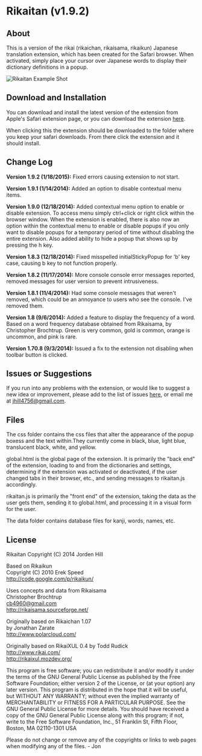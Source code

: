 Rikaitan (v1.9.2)
==========

About
----------

This is a version of the rikai (rikaichan, rikaisama, rikaikun) Japanese translation extension, which has been created for the Safari browser. When activated, simply place your cursor over Japanese words to display their dictionary definitions in a popup.

![Rikaitan Example Shot](https://github.com/jordenhill/Rikaitan/blob/master/Example%20Shot.png)


Download and Installation
----------

You can download and install the latest version of the extension from Apple's Safari extension page, or you can download the extension [here](https://github.com/jordenhill/Rikaitan/releases/download/v1.9.2/rikaitan.safariextz).

When clicking this the extension should be downloaded to the folder where you keep your safari downloads. From there click the extension and it should install.



Change Log
----------
**Version 1.9.2 (1/18/2015):** Fixed errors causing extension to not start.

**Version 1.9.1 (1/14/2014):** Added an option to disable contextual menu items.

**Version 1.9.0 (12/18/2014):** Added contextual menu option to enable or disable extension. To access menu simply ctrl+click or right click within the browser window. When the extension is enabled, there is also now an option within the contextual menu to enable or disable popups if you only want to disable popups for a temporary period of time without disabling the entire extension. Also added ability to hide a popup that shows up by pressing the h key. 

**Version 1.8.3 (12/18/2014):** Fixed misspelled initialStickyPopup for 'b' key case, causing b key to not function properly.


**Version 1.8.2 (11/17/2014):** More console console error messages reported, removed messages for user version to prevent intrusiveness.

**Version 1.8.1 (11/4/2014):** Had some console messages that weren't removed, which could be an annoyance to users who see the console. I've removed them.

**Version 1.8 (9/6/2014):** Added a feature to display the frequency of a word. Based on a word frequency database obtained from Rikaisama, by Christopher Brochtrup. Green is very common, gold is common, orange is uncommon, and pink is rare.

**Version 1.70.8 (9/3/2014):** Issued a fix to the extension not disabling when toolbar button is clicked.

Issues or Suggestions
----------
If you run into any problems with the extension, or would like to suggest a new idea or improvement, please add to the list of issues [here](http://github.com/jordenhill/Rikaitan/issues), or email me at jhill4756@gmail.com.

Files
----------

The css folder contains the css files that alter the appearance of the popup boxess and the text within.They currently come in black, blue, light blue, translucent black, white, and yellow. 

global.html is the global page of the extension. It is primarily the "back end" of the extension, loading to and from the dictionaries and settings, determining if the extension was activated or deactivated, if the user changed tabs in their browser, etc., and sending messages to rikaitan.js accordingly.

rikaitan.js is primarily the "front end" of the extension, taking the data as the user gets them, sending it to global.html, and processing it in a visual form for the user. 

The data folder contains database files for kanji, words, names, etc.

License
----------
Rikaitan
Copyright (C) 2014 Jorden Hill

Based on Rikaikun  <br />
Copyright (C) 2010 Erek Speed <br />
http://code.google.com/p/rikaikun/ <br />

Uses concepts and data from Rikaisama <br />
Christopher Brochtrup <br />
cb4960@gmail.com <br />
http://rikaisama.sourceforge.net/ <br />

Originally based on Rikaichan 1.07 <br />
by Jonathan Zarate <br />
http://www.polarcloud.com/ <br />

Originally based on RikaiXUL 0.4 by Todd Rudick <br />
http://www.rikai.com/ <br />
http://rikaixul.mozdev.org/ <br />

This program is free software; you can redistribute it and/or modify
it under the terms of the GNU General Public License as published by
the Free Software Foundation; either version 2 of the License, or
(at your option) any later version.
This program is distributed in the hope that it will be useful,
but WITHOUT ANY WARRANTY; without even the implied warranty of
MERCHANTABILITY or FITNESS FOR A PARTICULAR PURPOSE. See the
GNU General Public License for more details.
You should have received a copy of the GNU General Public License
along with this program; if not, write to the Free Software
Foundation, Inc., 51 Franklin St, Fifth Floor, Boston, MA 02110-1301 USA

Please do not change or remove any of the copyrights or links to web pages
when modifying any of the files. - Jon
